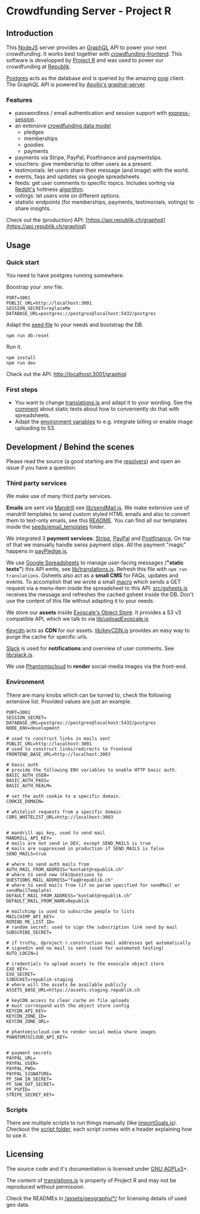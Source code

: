 # Crowdfunding Server - Project R

## Introduction
This [NodeJS](https://nodejs.org) server provides an [GraphQL](http://graphql.org) API to power your next crowdfunding. It works best together with [crowdfunding-frontend](https://github.com/orbiting/crowdfunding-frontend). This software is developped by [Project R](https://project-r.construction) and was used to power our crowdfunding at [Republik](https://www.republik.ch).

[Postgres](https://www.postgresql.org/) acts as the database and is queried by the amazing [pogi](https://github.com/holdfenytolvaj/pogi) client. The GraphQL API is powered by [Apollo's graphql-server](https://github.com/apollographql/graphql-server).

### Features
- passwordless / email authentication and session support with [express-session](https://github.com/expressjs/session).
- an extensive [crowdfunding data model](docs/CF-ERM.png "ERM")
  - pledges
  - memberships
  - goodies
  - payments
- payments via Stripe, PayPal, Postfinance and paymentslips.
- vouchers: give membership to other users as a present.
- testimonials: let users share their message (and image) with the world.
- events, faqs and updates via google spreadsheets.
- feeds: get user comments to specific topics. Includes sorting via [Reddit's](https://reddit.com) hottness [algorithm](lib/hottness.js).
- votings: let users vote on different options.
- statistic endpoints (for memberships, payments, testimonials, votings) to share insights.

Check out the (production) API: [https://api.republik.ch/graphiql](https://api.republik.ch/graphiql)


## Usage

### Quick start
You need to have postgres running somewhere.

Boostrap your .env file.
```
PORT=3001
PUBLIC_URL=http://localhost:3001
SESSION_SECRET=replaceMe
DATABASE_URL=postgres://postgres@localhost:5432/postgres
```

Adapt the [seed file](seeds/republik.js) to your needs and bootstrap the DB.
```
npm run db:reset
```

Run it.
```
npm install
npm run dev
```
Check out the API: [http://localhost:3001/graphiql](http://localhost:3001/graphiql)

### First steps
* You want to change [translations.js](/lib/translations.json) and adapt it to your wording. See the [comment](#static-texts) about static texts about how to conveniently do that with spreadsheets.
* Adapt the [environment variables](#environment) to e.g. integrate billing or enable image uploading to S3.


## Development / Behind the scenes
Please read the source (a good starting are the [resolvers](graphql/resolvers/)) and open an issue if you have a question.

### Third party services
We make use of many third party services.

**Emails** are sent via [Mandrill](https://mandrillapp.com) see [lib/sendMail.js](lib/sendMail.js). We make extensive use of mandrill templates to send custom styled HTML emails and also to convert them to text-only emails, see this [README](seeds/email_templates/README.md). You can find all our templates inside the [seeds/email_templates](seeds/email_templates/) folder.

We integrated 3 **payment services**: [Stripe](https://stripe.com), [PayPal](https://www.paypal.com) and [Postfinance](https://www.postfinance.ch/de/unternehmen/produkte/debitorenloesungen/e-payment-psp.html). On top of that we manually handle swiss payment slips. All the payment "magic" happens in [payPledge.js](graphql/resolvers/RootMutations/payPledge.js).

We use [Google Spreadsheets](https://docs.google.com/spreadsheets) to manage user-facing messages (<a name="static-texts"></a>**"static texts"**</a>) this API emits, see [lib/translations.js](lib/translations.js). Refresh this file with `npm run translations`. Gsheets also act as a **small CMS** for FAQs, updates and events. To accomplish that we wrote a small [macro](seeds/gsheets/macro.gs) which sends a GET request via a menu-item inside the spreadsheet to this API. [src/gsheets.js](src/gsheets.js) receives the message and refreshes the cached gsheet inside the DB. Don't use the content of this file without adapting it to your needs.

We store our **assets** inside [Exoscale's Object Store](https://www.exoscale.ch/object-storage/). It provides a S3 v3 compatible API, which we talk to via [lib/uploadExoscale.js](lib/uploadExoscale.js)

[Keycdn](https://www.keycdn.com) acts as **CDN** for our assets. [lib/keyCDN.js](lib/keyCDN.js) provides an easy way to purge the cache for specific urls.

[Slack](https://slack.com) is used for **notifications** and overview of user comments. See [lib/slack.js](lib/slack.js).

We use [Phantomjscloud](https://phantomjscloud.com/) to **render** social-media images via the front-end.


### Environment
There are many knobs which can be turned to, check the following extensive list. Provided values are just an example.
```
PORT=3001
SESSION_SECRET=
DATABASE_URL=postgres://postgres@localhost:5432/postgres
NODE_ENV=development

# used to construct links in mails sent
PUBLIC_URL=http://localhost:3001
# used to construct links/redirects to frontend
FRONTEND_BASE_URL=http://localhost:3003

# basic auth
# provide the following ENV variables to enable HTTP basic auth.
BASIC_AUTH_USER=
BASIC_AUTH_PASS=
BASIC_AUTH_REALM=

# set the auth cookie to a specific domain.
COOKIE_DOMAIN=

# whitelist requests from a specific domain
CORS_WHITELIST_URL=http://localhost:3003


# mandrill api key, used to send mail
MANDRILL_API_KEY=
# mails are not send in DEV, except SEND_MAILS is true
# mails are suppressed in production if SEND_MAILS is false
SEND_MAILS=true

# where to send auth mails from
AUTH_MAIL_FROM_ADDRESS="kontakt@republik.ch"
# where to send new (FA)Questions to
QUESTIONS_MAIL_ADDRESS="faq@republik.ch"
# where to send mails from (if no param specified for sendMail or sendMailTemplate)
DEFAULT_MAIL_FROM_ADDRESS="kontakt@republik.ch"
DEFAULT_MAIL_FROM_NAME=Republik

# mailchimp is used to subscribe people to lists
MAILCHIMP_API_KEY=
REMIND_ME_LIST_ID=
# random secret: used to sign the subscription link send by mail
SUBSCRIBE_SECRET=

# if truthy, @project-r.construction mail addresses get automatically
# signedin and no mail is sent (used for automated testing)
AUTO_LOGIN=1

# credentials to upload assets to the exoscale object store
EXO_KEY=
EXO_SECRET=
S3BUCKET=republik-staging
# where will the assets be available publicly
ASSETS_BASE_URL=https://assets.staging.republik.ch

# keyCDN access to clear cache on file uploads
# must correspond with the object store config
KEYCDN_API_KEY=
KEYCDN_ZONE_ID=
KEYCDN_ZONE_URL=

# phantomjscloud.com to render social media share images
PHANTOMJSCLOUD_API_KEY=


# payment secrets
PAYPAL_URL=
PAYPAL_USER=
PAYPAL_PWD=
PAYPAL_SIGNATURE=
PF_SHA_IN_SECRET=
PF_SHA_OUT_SECRET=
PF_PSPID=
STRIPE_SECRET_KEY=
```

### Scripts
There are multiple scripts to run things manually (like [importGoals.js](script/importGoals.js)).
Checkout the [script folder](script/), each script comes with a header explaining how to use it.


## Licensing
The source code and it's documentation is licensed under [GNU AGPLv3](LICENSE.txt)+.

The content of [translations.js](/lib/translations.json) is property of Project R and may not be reproduced without permission.

Check the READMEs in [/assets/geography/*/](/assets/geography/) for licensing details of used geo data.
